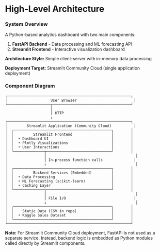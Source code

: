 # High-Level Architecture

### System Overview

A Python-based analytics dashboard with two main components:

1.  **FastAPI Backend** - Data processing and ML forecasting API
2.  **Streamlit Frontend** - Interactive visualization dashboard

**Architecture Style:** Simple client-server with in-memory data processing

**Deployment Target:** Streamlit Community Cloud (single application deployment)

### Component Diagram

```
┌─────────────────────────────────────────────────────────┐
│                    User Browser                          │
└────────────────────┬────────────────────────────────────┘
                     │
                     │ HTTP
                     ↓
┌─────────────────────────────────────────────────────────┐
│         Streamlit Application (Community Cloud)          │
│  ┌─────────────────────────────────────────────┐        │
│  │         Streamlit Frontend                  │        │
│  │  • Dashboard UI                             │        │
│  │  • Plotly Visualizations                    │        │
│  │  • User Interactions                        │        │
│  └──────────────┬──────────────────────────────┘        │
│                 │                                         │
│                 │ In-process function calls              │
│                 ↓                                         │
│  ┌─────────────────────────────────────────────┐        │
│  │         Backend Services (Embedded)         │        │
│  │  • Data Processing                          │        │
│  │  • ML Forecasting (scikit-learn)            │        │
│  │  • Caching Layer                            │        │
│  └──────────────┬──────────────────────────────┘        │
│                 │                                         │
│                 │ File I/O                               │
│                 ↓                                         │
│  ┌─────────────────────────────────────────────┐        │
│  │    Static Data (CSV in repo)                │        │
│  │  • Kaggle Sales Dataset                     │        │
│  └─────────────────────────────────────────────┘        │
└─────────────────────────────────────────────────────────┘
```

**Note:** For Streamlit Community Cloud deployment, FastAPI is not used as a separate service. Instead, backend logic is embedded as Python modules called directly by Streamlit components.
